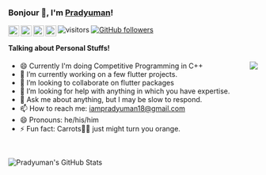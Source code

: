 ### Bonjour 👋, I'm [Pradyuman](https://pradyumantomar.netlify.app/)!

<a href="https://twitter.com///">
  <img align="left" alt="Pradyuman's Twitter" width="22px" src="https://cdn.jsdelivr.net/npm/simple-icons@v3/icons/twitter.svg" />
</a>
<a href="https://www.linkedin.com/in/">
  <img align="left" alt="Pradyuman's Linkdein" width="22px" src="https://cdn.jsdelivr.net/npm/simple-icons@v3/icons/linkedin.svg" />
</a>
<a href="https://iampradyuman18.medium.com/">
  <img align="left" alt="Pradyuman's Medium" width="22px" src="https://cdn.jsdelivr.net/npm/simple-icons@v3/icons/medium.svg" />
</a>
<a href="///https://www.youtube.com">
  <img align="left" alt="//'s Youtube" width="22px" src="https://cdn.jsdelivr.net/npm/simple-icons@v3/icons/youtube.svg" />
</a>

![visitors](https://visitor-badge.laobi.icu/badge?page_id=prady18-man.prady18-man)
[![GitHub followers](https://img.shields.io/github/followers/prady18-man.svg?style=social&label=Follow)](https://github.com/aagarwal1012?tab=followers)

#### Talking about Personal Stuffs!

<img src='https://media.tenor.com/images/ccae3320ab522c1d09e041f1f7ffea74/tenor.gif' align='right'>

- 😄 Currently I'm doing Competitive Programming in C++
- 🔭 I’m currently working on a few flutter projects.
- 👯 I’m looking to collaborate on flutter packages 
- 🤔 I’m looking for help with anything in which you have expertise.
- 💬 Ask me about anything, but I may be slow to respond.
- 📫 How to reach me: iampradyuman18@gmail.com
- 😄 Pronouns: he/his/him
- ⚡ Fun fact: Carrots🥕🥕 just might turn you orange.

</br>

![Pradyuman's GitHub Stats](https://github-readme-stats.vercel.app/api?username=prady18-man&hide=[%22issues%22,%22contribs%22]&show_icons=true&title_color=fff&icon_color=79ff97&text_color=9f9f9f&bg_color=151515)
